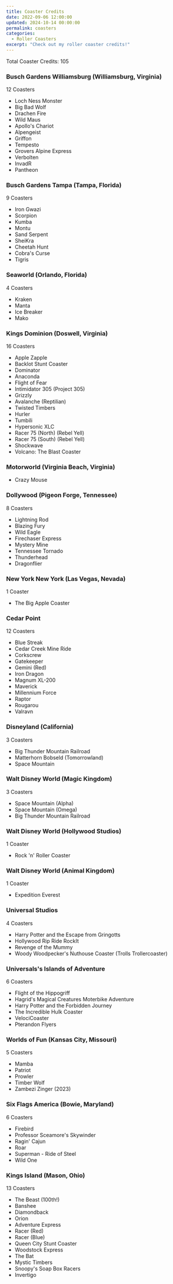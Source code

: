 ```yaml
---
title: Coaster Credits
date: 2022-09-06 12:00:00
updated: 2024-10-14 00:00:00
permalink: coasters
categories:
  - Roller Coasters
excerpt: "Check out my roller coaster credits!"
---
```


Total Coaster Credits: 105

### Busch Gardens Williamsburg (Williamsburg, Virginia)

12 Coasters

* Loch Ness Monster
* Big Bad Wolf
* Drachen Fire
* Wild Maus
* Apollo's Chariot
* Alpengeist
* Griffon
* Tempesto
* Grovers Alpine Express
* Verbolten
* InvadR
* Pantheon

### Busch Gardens Tampa (Tampa, Florida)

9 Coasters

* Iron Gwazi
* Scorpion
* Kumba
* Montu
* Sand Serpent
* SheiKra
* Cheetah Hunt
* Cobra's Curse
* Tigris

### Seaworld (Orlando, Florida)

4 Coasters  

* Kraken
* Manta
* Ice Breaker
* Mako

### Kings Dominion (Doswell, Virginia)

16 Coasters

* Apple Zapple
* Backlot Stunt Coaster
* Dominator
* Anaconda
* Flight of Fear
* Intimidator 305 (Project 305)
* Grizzly
* Avalanche (Reptilian)
* Twisted Timbers
* Hurler
* Tumbili
* Hypersonic XLC
* Racer 75 (North) (Rebel Yell)
* Racer 75 (South) (Rebel Yell)
* Shockwave
* Volcano: The Blast Coaster

### Motorworld (Virginia Beach, Virginia)

* Crazy Mouse

### Dollywood (Pigeon Forge, Tennessee)

8 Coasters

* Lightning Rod
* Blazing Fury
* Wild Eagle
* Firechaser Express
* Mystery Mine
* Tennessee Tornado
* Thunderhead
* Dragonflier

### New York New York (Las Vegas, Nevada)

1 Coaster

* The Big Apple Coaster

### Cedar Point

12 Coasters

* Blue Streak
* Cedar Creek Mine Ride
* Corkscrew
* Gatekeeper
* Gemini (Red)
* Iron Dragon
* Magnum XL-200
* Maverick
* Millennium Force
* Raptor
* Rougarou
* Valravn

### Disneyland (California)

3 Coasters

* Big Thunder Mountain Railroad
* Matterhorn Bobseld (Tomorrowland)
* Space Mountain

### Walt Disney World (Magic Kingdom)

3 Coasters

* Space Mountain (Alpha)
* Space Mountain (Omega)
* Big Thunder Mountain Railroad

### Walt Disney World (Hollywood Studios)

1 Coaster

* Rock 'n' Roller Coaster

### Walt Disney World (Animal Kingdom)

1 Coaster

* Expedition Everest

### Universal Studios

4 Coasters

* Harry Potter and the Escape from Gringotts
* Hollywood Rip Ride RockIt
* Revenge of the Mummy
* Woody Woodpecker's Nuthouse Coaster (Trolls Trollercoaster)

### Universals's Islands of Adventure

6 Coasters

* Flight of the Hippogriff
* Hagrid's Magical Creatures Moterbike Adventure
* Harry Potter and the Forbidden Journey
* The Incredible Hulk Coaster
* VelociCoaster
* Pterandon Flyers

### Worlds of Fun (Kansas City, Missouri)

5 Coasters

* Mamba
* Patriot
* Prowler
* Timber Wolf
* Zambezi Zinger (2023)

### Six Flags America (Bowie, Maryland)

6 Coasters

* Firebird
* Professor Sceamore's Skywinder
* Ragin' Cajun
* Roar
* Superman - Ride of Steel
* Wild One

### Kings Island (Mason, Ohio)

13 Coasters

* The Beast (100th!)
* Banshee
* Diamondback
* Orion
* Adventure Express
* Racer (Red)
* Racer (Blue)
* Queen City Stunt Coaster
* Woodstock Express
* The Bat
* Mystic Timbers
* Snoopy's Soap Box Racers
* Invertigo